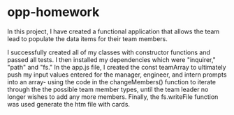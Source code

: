 # opp-homework
In this project, I have created a functional application that allows the team lead to populate the data items for their team members. 

I successfully created all of my classes with constructor functions and passed all tests. I then installed my dependencies which were "inquirer," "path" and "fs." In the app.js file, I created the const teamArray to ultimately push my input values entered for the manager, engineer, and intern prompts into an array- using the code in the changeMembers() function to iterate through the the possible team member types, until the team leader no longer wishes to add any more members. Finally, the fs.writeFile function was used generate the htm file with cards.
